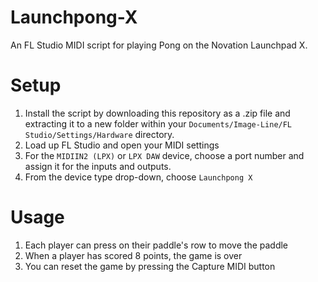 # Launchpong-X
An FL Studio MIDI script for playing Pong on the Novation Launchpad X.

# Setup

1. Install the script by downloading this repository as a .zip file and
   extracting it to a new folder within your
   `Documents/Image-Line/FL Studio/Settings/Hardware` directory.
2. Load up FL Studio and open your MIDI settings
3. For the `MIDIIN2 (LPX)` or `LPX DAW` device, choose a port number and assign
   it for the inputs and outputs.
4. From the device type drop-down, choose `Launchpong X`

# Usage

1. Each player can press on their paddle's row to move the paddle
2. When a player has scored 8 points, the game is over
3. You can reset the game by pressing the Capture MIDI button
